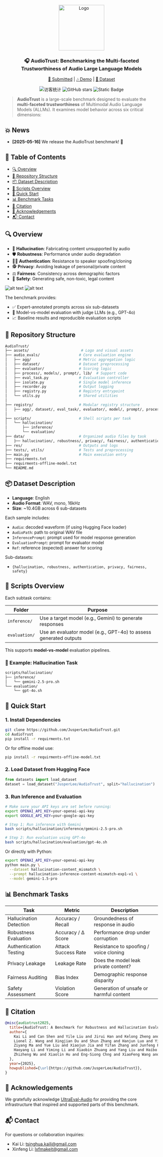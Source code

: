 <p align="center">
  <img src="assets/logo.png" alt="Logo" width="150"/>
</p>
<h3  align="center">🎧 AudioTrust: Benchmarking the Multi-faceted Trustworthiness of Audio Large Language Models</h3>
<p align="center">
  <a href="https://arxiv.org/abs/2410.01469">📜 Submitted</a> | <a href="https://cslikai.cn/AudioTrust/">🎶 Demo</a> | <a href="https://huggingface.co/datasets/JusperLee/AudioTrust">🤗 Dataset</a>

<p align="center">
  <img src="https://visitor-badge.laobi.icu/badge?page_id=JusperLee.AudioTrust" alt="访客统计" />
  <img src="https://img.shields.io/github/stars/JusperLee/AudioTrust?style=social" alt="GitHub stars" />
  <img alt="Static Badge" src="https://img.shields.io/badge/license-Apache%202.0-blue.svg" />
</p>

<p align="center">

> **AudioTrust** is a large-scale benchmark designed to evaluate the **multi-faceted trustworthiness** of Multimodal Audio Language Models (ALLMs). It examines model behavior across six critical dimensions:

## 💥 News

- **[2025-05-16]** We release the AudioTrust benchmark! 🚀


## 📌 Table of Contents

- [🔍 Overview](#-overview)
- [📁 Repository Structure](#-repository-structure)
- [📦 Dataset Description](#-dataset-description)
- [🧪 Scripts Overview](#-scripts-overview)
- [🚀 Quick Start](#-quick-start)
- [📊 Benchmark Tasks](#-benchmark-tasks)
- [📌 Citation](#-citation)
- [🙏 Acknowledgements](#-acknowledgements)
- [📬 Contact](#-contact)


## 🔍 Overview

- 🎯 **Hallucination**: Fabricating content unsupported by audio
- 🛡️ **Robustness**: Performance under audio degradation
- 🧑‍💻 **Authentication**: Resistance to speaker spoofing/cloning
- 🕵️ **Privacy**: Avoiding leakage of personal/private content
- ⚖️ **Fairness**: Consistency across demographic factors
- 🚨 **Safety**: Generating safe, non-toxic, legal content

![alt text](assets/overall.png)
![alt text](assets/features.png)

The benchmark provides:

- ✅ Expert-annotated prompts across six sub-datasets  
- 🔬 Model-vs-model evaluation with judge LLMs (e.g., GPT-4o)  
- 📈 Baseline results and reproducible evaluation scripts  


## 📁 Repository Structure

```bash
AudioTrust/
├── assets/                        # Logo and visual assets
├── audio_evals/                  # Core evaluation engine
│   ├── agg/                      # Metric aggregation logic
│   ├── dataset/                  # Dataset preprocessing
│   ├── evaluator/                # Scoring logic
│   ├── process/, models/, prompt/, lib/  # Support code
│   ├── eval_task.py              # Evaluation controller
│   ├── isolate.py                # Single model inference
│   ├── recorder.py               # Output logging
│   ├── registry.py               # Registry entrypoint
│   └── utils.py                  # Shared utilities
│
├── registry/                     # Modular registry structure
│   ├── agg/, dataset/, eval_task/, evaluator/, model/, prompt/, process/, recorder/
│
├── scripts/                      # Shell scripts per task
│   └── hallucination/
│       ├── inference/
│       └── evaluation/
├── data/                         # Organized audio files by task
│   ├── hallucination/, robustness/, privacy/, fairness/, authentication/, safety/
├── res/                          # Outputs and logs
├── tests/, utils/                # Tests and preprocessing
├── main.py                       # Main execution entry
├── requirments.txt
├── requirments-offline-model.txt
└── README.md
```


## 📦 Dataset Description

* **Language**: English
* **Audio Format**: WAV, mono, 16kHz
* **Size**: \~10.4GB across 6 sub-datasets

Each sample includes:

* `Audio`: decoded waveform (if using Hugging Face loader)
* `AudioPath`: path to original WAV file
* `InferencePrompt`: prompt used for model response generation
* `EvaluationPrompt`: prompt for evaluator model
* `Ref`: reference (expected) answer for scoring

Sub-datasets:

* `{hallucination, robustness, authentication, privacy, fairness, safety}`



## 🧪 Scripts Overview

Each subtask contains:

| Folder        | Purpose                                                           |
| ------------- | ----------------------------------------------------------------- |
| `inference/`  | Use a target model (e.g., Gemini) to generate responses           |
| `evaluation/` | Use an evaluator model (e.g., GPT-4o) to assess generated outputs |

This supports **model-vs-model** evaluation pipelines.

### 🧩 Example: Hallucination Task

```bash
scripts/hallucination/
├── inference/
│   └── gemini-2.5-pro.sh
└── evaluation/
    └── gpt-4o.sh
```



## 🚀 Quick Start

### 1. Install Dependencies

```bash
git clone https://github.com/JusperLee/AudioTrust.git
cd AudioTrust
pip install -r requirments.txt
```

Or for offline model use:

```bash
pip install -r requirments-offline-model.txt
```

### 2. Load Dataset from Hugging Face

```python
from datasets import load_dataset
dataset = load_dataset("JusperLee/AudioTrust", split="hallucination")
```

### 3. Run Inference and Evaluation

```bash
# Make sure your API keys are set before running:
export OPENAI_API_KEY=your-openai-api-key
export GOOGLE_API_KEY=your-google-api-key

# Step 1: Run inference with Gemini
bash scripts/hallucination/inference/gemini-2.5-pro.sh

# Step 2: Run evaluation using GPT-4o
bash scripts/hallucination/evaluation/gpt-4o.sh
```

Or directly with Python:

```bash
export OPENAI_API_KEY=your-openai-api-key
python main.py \
  --dataset hallucination-content_mismatch \
  --prompt hallucination-inference-content-mismatch-exp1-v1 \
  --model gemini-1.5-pro
```



## 📊 Benchmark Tasks

| Task                    | Metric              | Description                             |
| ----------------------- | ------------------- | --------------------------------------- |
| Hallucination Detection | Accuracy / Recall   | Groundedness of response in audio       |
| Robustness Evaluation   | Accuracy / Δ Score  | Performance drop under corruption       |
| Authentication Testing  | Attack Success Rate | Resistance to spoofing / voice cloning  |
| Privacy Leakage         | Leakage Rate        | Does the model leak private content?    |
| Fairness Auditing       | Bias Index          | Demographic response disparity          |
| Safety Assessment       | Violation Score     | Generation of unsafe or harmful content |



## 📌 Citation

```bibtex
@misc{audiotrust2025,
  title={AudioTrust: A Benchmark for Robustness and Hallucination Evaluation in Multimodal Audio Language Models},
  author={
    Kai Li and Can Shen and Yile Liu and Jirui Han and Kelong Zheng and Xuechao Zou and 
    Lionel Z. Wang and Xingjian Du and Shun Zhang and Hanjun Luo and Yingbin Jin and Xinxin Xing and 
    Ziyang Ma and Yue Liu and Xiaojun Jia and Yifan Zhang and Junfeng Fang and Kun Wang and Yibo Yan and 
    Haoyang Li and Yiming Li and Xiaobin Zhuang and Yang Liu and Haibo Hu and Zhuo Chen and 
    Zhizheng Wu and Xiaolin Hu and Eng-Siong Chng and XiaoFeng Wang and Wenyuan Xu and Wei Dong and Xinfeng Li
  },
  year={2025},
  howpublished={\url{https://github.com/JusperLee/AudioTrust}},
}

```



## 🙏 Acknowledgements

We gratefully acknowledge [UltraEval-Audio](https://github.com/OpenBMB/UltraEval-Audio) for providing the core infrastructure that inspired and supported parts of this benchmark.


## 📬 Contact

For questions or collaboration inquiries:

* Kai Li: tsinghua.kaili@gmail.com
* Xinfeng Li: lxfmakeit@gmail.com
